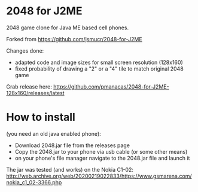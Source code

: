 2048 for J2ME
=============

2048 game clone for Java ME based cell phones.

Forked from https://github.com/jsmucr/2048-for-J2ME

Changes done:
 - adapted code and image sizes  for small screen resolution (128x160)
 - fixed probability of drawing a "2" or a "4" tile to match original 2048 game


Grab release here:
https://github.com/pmanacas/2048-for-J2ME-128x160/releases/latest

# How to install 
(you need an old java enabled phone):
 - Download 2048.jar file from the releases page
 - Copy the 2048.jar to your phone via usb cable (or some other means)
 - on your phone's file manager navigate to the 2048.jar file and launch it


The jar was tested (and works) on the Nokia C1-02:
http://web.archive.org/web/20200219022833/https://www.gsmarena.com/nokia_c1_02-3366.php
